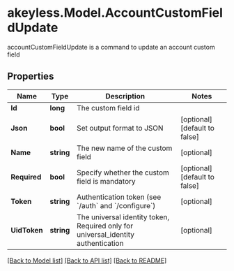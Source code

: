 # akeyless.Model.AccountCustomFieldUpdate
accountCustomFieldUpdate is a command to update an account custom field

## Properties

Name | Type | Description | Notes
------------ | ------------- | ------------- | -------------
**Id** | **long** | The custom field id | 
**Json** | **bool** | Set output format to JSON | [optional] [default to false]
**Name** | **string** | The new name of the custom field | [optional] 
**Required** | **bool** | Specify whether the custom field is mandatory | [optional] [default to false]
**Token** | **string** | Authentication token (see &#x60;/auth&#x60; and &#x60;/configure&#x60;) | [optional] 
**UidToken** | **string** | The universal identity token, Required only for universal_identity authentication | [optional] 

[[Back to Model list]](../README.md#documentation-for-models) [[Back to API list]](../README.md#documentation-for-api-endpoints) [[Back to README]](../README.md)

